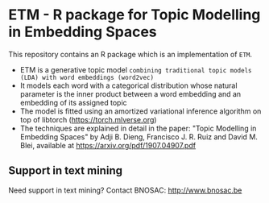 # ETM - R package for Topic Modelling in Embedding Spaces

This repository contains an R package which is an implementation of `ETM`. 

- ETM is a generative topic model `combining traditional topic models (LDA) with word embeddings (word2vec)`
- It models each word with a categorical distribution whose natural parameter is the inner product between a word embedding and an embedding of its assigned topic
- The model is fitted using an amortized variational inference algorithm on top of libtorch (https://torch.mlverse.org)
- The techniques are explained in detail in the paper: "Topic Modelling in Embedding Spaces" by Adji B. Dieng, Francisco J. R. Ruiz and David M. Blei, available at https://arxiv.org/pdf/1907.04907.pdf 


## Support in text mining

Need support in text mining?
Contact BNOSAC: http://www.bnosac.be

